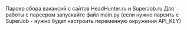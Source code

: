 Парсер сбора вакансий с сайтов HeadHunter.ru и SuperJob.ru
Для работы с парсером запускайте файл main.py (если нужно парсить с SuperJob - нужно будет настроить переменную окружения API_KEY)

